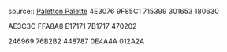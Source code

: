 source:: [Paletton Palette](https://paletton.com/#uid=54t1b0kkWlSaUCZfWsipYfpuZ8T)
4E3076
9F85C1
715399
301653
180630

AE3C3C
FFA8A8
E17171
7B1717
470202

246969
76B2B2
448787
0E4A4A
012A2A